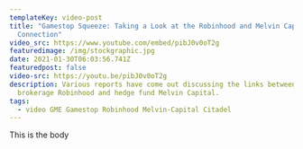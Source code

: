 ```yaml
---
templateKey: video-post
title: "Gamestop Squeeze: Taking a Look at the Robinhood and Melvin Capital
  Connection"
video_src: https://www.youtube.com/embed/pibJ0v0oT2g
featuredimage: /img/stockgraphic.jpg
date: 2021-01-30T06:03:56.741Z
featuredpost: false
video-src: https://youtu.be/pibJ0v0oT2g
description: Various reports have come out discussing the links between
  brokerage Robinhood and hedge fund Melvin Capital.
tags:
  - video GME Gamestop Robinhood Melvin-Capital Citadel
---
```

This is the body
